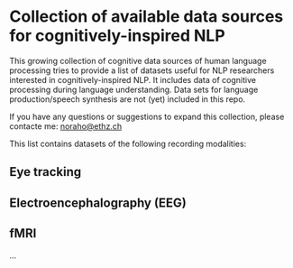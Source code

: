 # Collection of available data sources for cognitively-inspired NLP

This growing collection of cognitive data sources of human language processing tries to provide a list of datasets useful for NLP researchers interested in cognitively-inspired NLP. It includes data of cognitive processing during language understanding. Data sets for language production/speech synthesis are not (yet) included in this repo.

If you have any questions or suggestions to expand this collection, please contacte me: noraho@ethz.ch

This list contains datasets of the following recording modalities:

## Eye tracking

## Electroencephalography (EEG)

## fMRI

...
